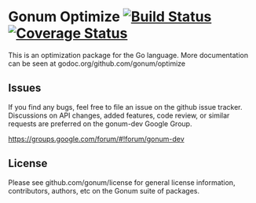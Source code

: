 # Gonum Optimize [![Build Status](https://travis-ci.org/gonum/optimize.svg?branch=master)](https://travis-ci.org/gonum/optimize) [![Coverage Status](https://img.shields.io/coveralls/gonum/optimize.svg)](https://coveralls.io/r/gonum/optimize)

This is an optimization package for the Go language. More documentation can be seen at godoc.org/github.com/gonum/optimize

## Issues

If you find any bugs, feel free to file an issue on the github issue tracker. Discussions on API changes, added features, code review, or similar requests are preferred on the gonum-dev Google Group.

https://groups.google.com/forum/#!forum/gonum-dev

## License

Please see github.com/gonum/license for general license information, contributors, authors, etc on the Gonum suite of packages.
